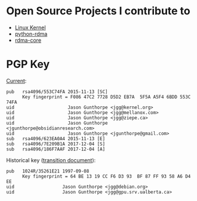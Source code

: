 # Open Source Projects I contribute to

- [Linux Kernel](https://kernel.org/)
- [python-rdma](https://jgunthorpe.github.io/python-rdma/)
- [rdma-core](https://github.com/linux-rdma/rdma-core/)

# PGP Key

[Current](pgp/jgunthorpe.gpg):

```
pub   rsa4096/553C74FA 2015-11-13 [SC]
      Key fingerprint = F086 47C2 7728 D5D2 EB7A  5F5A A5F4 6BDD 553C 74FA
uid                    Jason Gunthorpe <jgg@kernel.org>
uid                    Jason Gunthorpe <jgg@mellanox.com>
uid                    Jason Gunthorpe <jgg@ziepe.ca>
uid                    Jason Gunthorpe <jgunthorpe@obsidianresearch.com>
uid                    Jason Gunthorpe <jgunthorpe@gmail.com>
sub   rsa4096/623EA0A4 2015-11-13 [E]
sub   rsa4096/7E209B1A 2017-12-04 [S]
sub   rsa4096/186F7AAF 2017-12-04 [A]
```

Historical key ([transition document](pgp/transition.txt)):

```
pub   1024R/35261E21 1997-09-08
      Key fingerprint = 64 BE 13 19 CC F6 D3 93  BF 87 FF 93 58 A6 D4 EE
uid                  Jason Gunthorpe <jgg@debian.org>
uid                  Jason Gunthorpe <jgg@gpu.srv.ualberta.ca>
```
